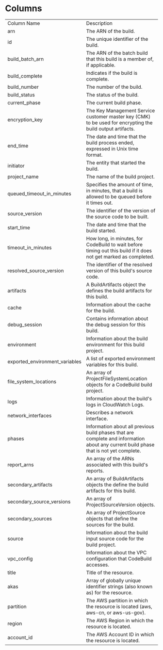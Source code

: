# Columns  

<table>
	<tr><td>Column Name</td><td>Description</td></tr>
	<tr><td>arn</td><td>The ARN of the build.</td></tr>
	<tr><td>id</td><td>The unique identifier of the  build.</td></tr>
	<tr><td>build_batch_arn</td><td>The ARN of the batch build that this build is a member of, if applicable.</td></tr>
	<tr><td>build_complete</td><td>Indicates if the build is complete.</td></tr>
	<tr><td>build_number</td><td>The number of the build.</td></tr>
	<tr><td>build_status</td><td>The status of the build.</td></tr>
	<tr><td>current_phase</td><td>The current build phase.</td></tr>
	<tr><td>encryption_key</td><td>The Key Management Service customer master key (CMK) to be used for encrypting the build output artifacts.</td></tr>
	<tr><td>end_time</td><td>The date and time that the build process ended, expressed in Unix time format.</td></tr>
	<tr><td>initiator</td><td>The entity that started the build.</td></tr>
	<tr><td>project_name</td><td>The name of the build project.</td></tr>
	<tr><td>queued_timeout_in_minutes</td><td>Specifies the amount of time, in minutes, that a build is allowed to be queued before it times out.</td></tr>
	<tr><td>source_version</td><td>The identifier of the version of the source code to be built.</td></tr>
	<tr><td>start_time</td><td>The date and time that the build started.</td></tr>
	<tr><td>timeout_in_minutes</td><td>How long, in minutes, for CodeBuild to wait before timing out this build if it does not get marked as completed.</td></tr>
	<tr><td>resolved_source_version</td><td>The identifier of the resolved version of this build&#39;s source code.</td></tr>
	<tr><td>artifacts</td><td>A BuildArtifacts object the defines the build artifacts for this build.</td></tr>
	<tr><td>cache</td><td>Information about the cache for the build.</td></tr>
	<tr><td>debug_session</td><td>Contains information about the debug session for this build.</td></tr>
	<tr><td>environment</td><td>Information about the build environment for this build project.</td></tr>
	<tr><td>exported_environment_variables</td><td>A list of exported environment variables for this build.</td></tr>
	<tr><td>file_system_locations</td><td>An array of ProjectFileSystemLocation objects for a CodeBuild build project.</td></tr>
	<tr><td>logs</td><td>Information about the build&#39;s logs in CloudWatch Logs.</td></tr>
	<tr><td>network_interfaces</td><td>Describes a network interface.</td></tr>
	<tr><td>phases</td><td>Information about all previous build phases that are complete and information about any current build phase that is not yet complete.</td></tr>
	<tr><td>report_arns</td><td>An array of the ARNs associated with this build&#39;s reports.</td></tr>
	<tr><td>secondary_artifacts</td><td>An array of BuildArtifacts objects the define the build artifacts for this build.</td></tr>
	<tr><td>secondary_source_versions</td><td>An array of ProjectSourceVersion objects.</td></tr>
	<tr><td>secondary_sources</td><td>An array of ProjectSource objects that define the sources for the build.</td></tr>
	<tr><td>source</td><td>Information about the build input source code for the build project.</td></tr>
	<tr><td>vpc_config</td><td>Information about the VPC configuration that CodeBuild accesses.</td></tr>
	<tr><td>title</td><td>Title of the resource.</td></tr>
	<tr><td>akas</td><td>Array of globally unique identifier strings (also known as) for the resource.</td></tr>
	<tr><td>partition</td><td>The AWS partition in which the resource is located (aws, aws-cn, or aws-us-gov).</td></tr>
	<tr><td>region</td><td>The AWS Region in which the resource is located.</td></tr>
	<tr><td>account_id</td><td>The AWS Account ID in which the resource is located.</td></tr>
</table>